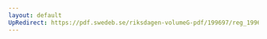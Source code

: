 ```yaml
---
layout: default
UpRedirect: https://pdf.swedeb.se/riksdagen-volumeG-pdf/199697/reg_199697/reg_199697_0182.pdf
---
```

